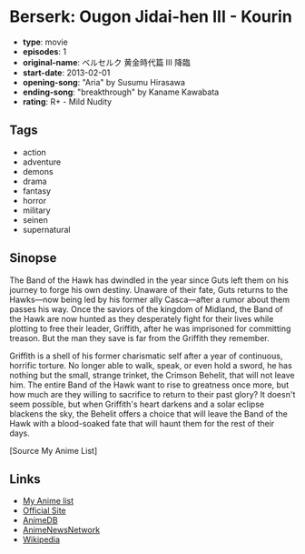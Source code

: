 # Berserk: Ougon Jidai-hen III - Kourin

-   **type**: movie
-   **episodes**: 1
-   **original-name**: ベルセルク 黄金時代篇 Ⅲ 降臨
-   **start-date**: 2013-02-01
-   **opening-song**: "Aria" by Susumu Hirasawa
-   **ending-song**: "breakthrough" by Kaname Kawabata
-   **rating**: R+ - Mild Nudity

## Tags

-   action
-   adventure
-   demons
-   drama
-   fantasy
-   horror
-   military
-   seinen
-   supernatural

## Sinopse

The Band of the Hawk has dwindled in the year since Guts left them on his journey to forge his own destiny. Unaware of their fate, Guts returns to the Hawks—now being led by his former ally Casca—after a rumor about them passes his way. Once the saviors of the kingdom of Midland, the Band of the Hawk are now hunted as they desperately fight for their lives while plotting to free their leader, Griffith, after he was imprisoned for committing treason. But the man they save is far from the Griffith they remember.

Griffith is a shell of his former charismatic self after a year of continuous, horrific torture. No longer able to walk, speak, or even hold a sword, he has nothing but the small, strange trinket, the Crimson Behelit, that will not leave him. The entire Band of the Hawk want to rise to greatness once more, but how much are they willing to sacrifice to return to their past glory? It doesn't seem possible, but when Griffith's heart darkens and a solar eclipse blackens the sky, the Behelit offers a choice that will leave the Band of the Hawk with a blood-soaked fate that will haunt them for the rest of their days.

[Source My Anime List]

## Links

-   [My Anime list](https://myanimelist.net/anime/12115/Berserk__Ougon_Jidai-hen_III_-_Kourin)
-   [Official Site](http://www.berserkfilm.com/)
-   [AnimeDB](http://anidb.info/perl-bin/animedb.pl?show=anime&aid=7991)
-   [AnimeNewsNetwork](http://www.animenewsnetwork.com/encyclopedia/anime.php?id=13800)
-   [Wikipedia](http://en.wikipedia.org/wiki/Berserk_%28manga%29)

